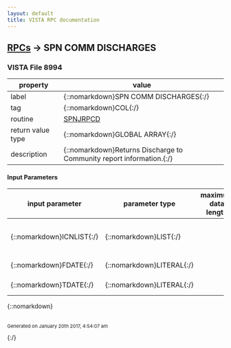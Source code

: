```yaml
---
layout: default
title: VISTA RPC documentation
---
```




## [RPCs](TableOfContent.md) &#8594; SPN COMM DISCHARGES 



### VISTA File 8994 


 property | value 
--- | --- 
 label | {::nomarkdown}SPN COMM DISCHARGES{:/}
 tag | {::nomarkdown}COL{:/}
 routine | [SPNJRPCD](http://code.osehra.org/dox/Routine_SPNJRPCD_source.html)
 return value type | {::nomarkdown}GLOBAL ARRAY{:/}
 description | {::nomarkdown}Returns Discharge to Community report information.{:/}

#### Input Parameters

| input parameter | parameter type | maximum data length | required | description | 
| --- | --- | --- | --- | --- | 
| {::nomarkdown}ICNLIST{:/} | {::nomarkdown}LIST{:/} |  |  | {::nomarkdown}Patient's ICN in list format (ICN^ICN^ICN^ICN^ICN...){:/} | 
| {::nomarkdown}FDATE{:/} | {::nomarkdown}LITERAL{:/} |  |  | {::nomarkdown}Date to begin search with.{:/} | 
| {::nomarkdown}TDATE{:/} | {::nomarkdown}LITERAL{:/} |  |  | {::nomarkdown}Date to end search at.{:/} | 

{::nomarkdown} <br/><br/><p style="font-size: 11px">Generated on January 20th 2017, 4:54:07 am</p>{:/}